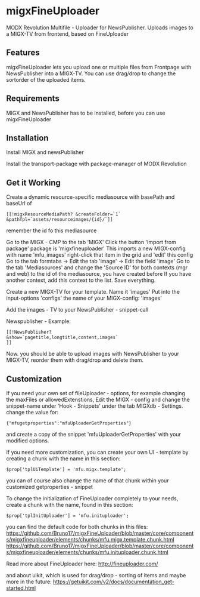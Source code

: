 # migxFineUploader
MODX Revolution Multifile - Uploader for NewsPublisher. Uploads images to a MIGX-TV from frontend, based on FineUploader

Features
--------------------------------------------------------------------------------
migxFineUploader lets you upload one or multiple files from Frontpage with NewsPublisher into a MIGX-TV.
You can use drag/drop to change the sortorder of the uploaded items. 

Requirements
--------------------------------------------------------------------------------
MIGX and NewsPublisher has to be installed, before you can use migxFineUploader

Installation
--------------------------------------------------------------------------------
Install MIGX and newsPublisher

Install the transport-package with package-manager of MODX Revolution


Get it Working
--------------------------------------------------------------------------------
Create a dynamic resource-specific mediasource with basePath and baseUrl of
```
[[!migxResourceMediaPath? &createFolder=`1` &pathTpl=`assets/resourceimages/{id}/`]]
```
remember the id fo this mediasource

Go to the MIGX - CMP to the tab 'MIGX'
Click the button 'Import from package'
package is 'migxfineuploader'
This imports a new MIGX-config with name 'mfu_images'
right-click that item in the grid and 'edit' this config
Go to the tab formtabs -> Edit the tab 'image' -> Edit the field 'image'
Go to the tab 'Mediasources' and change the 'Source ID' for both contexts (mgr and web) to the id of the mediasource, you have created before
If you have another context, add this context to the list.
Save everything.

Create a new MIGX-TV for your template.
Name it 'images'
Put into the input-options 'configs' the name of your MIGX-config: 'images'

Add the images - TV to your NewsPublisher - snippet-call

Newspublisher - Example:
```
[[!NewsPublisher?
&show=`pagetitle,longtitle,content,images`
]]
```

Now. you should be able to upload images with NewsPublisher to your MIGX-TV, reorder them with drag/drop and delete them.

Customization
--------------------------------------------------------------------------------
If you need your own set of fileUploader - options, for example changing the maxFiles or allowedExtenstions,
Edit the MIGX - config and change the snippet-name under 'Hook - Snippets' under the tab MIGXdb - Settings.
change the value for:
```
{"mfugetproperties":"mfuUploaderGetProperties"}
```
and create a copy of the snippet 'mfuUploaderGetProperties' with your modified options.

If you need more customization, you can create your own UI - template by creating a chunk with the name in this section:
```
$prop['tplUiTemplate'] = 'mfu.migx.template';
```
you can of course also change the name of that chunk within your customized getproperties - snippet

To change the initialization of FineUploader completely to your needs, create a chunk with the name, found in this section:
```
$prop['tplInitUploader'] = 'mfu.inituploader';
```
you can find the default code for both chunks in this files:
https://github.com/Bruno17/migxFineUploader/blob/master/core/components/migxfineuploader/elements/chunks/mfu.migx.template.chunk.html
https://github.com/Bruno17/migxFineUploader/blob/master/core/components/migxfineuploader/elements/chunks/mfu.inituploader.chunk.html

Read more about FineUploader here:
http://fineuploader.com/

and about uikit, which is used for drag/drop - sorting of items and maybe more in the future:
https://getuikit.com/v2/docs/documentation_get-started.html












